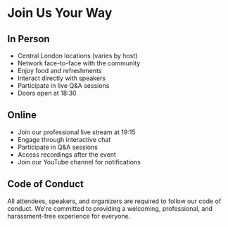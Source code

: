 # Join Us Your Way

## In Person

- Central London locations (varies by host)
- Network face-to-face with the community
- Enjoy food and refreshments
- Interact directly with speakers
- Participate in live Q&A sessions
- Doors open at 18:30

## Online

- Join our professional live stream at 19:15
- Engage through interactive chat
- Participate in Q&A sessions
- Access recordings after the event
- Join our YouTube channel for notifications

## Code of Conduct

All attendees, speakers, and organizers are required to follow our
code of conduct. We're committed to providing a welcoming,
professional, and harassment-free experience for everyone.
